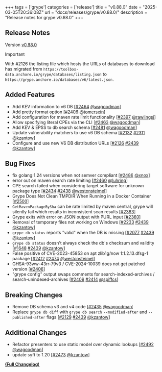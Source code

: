 +++
tags = ['grype']
categories = ['release']
title = "v0.88.0"
date = "2025-03-05T20:36:08Z"
url = "docs/releases/grype/v0.88.0/"
description = "Release notes for grype v0.88.0"
+++

## Release Notes

Version [v0.88.0](https://github.com/anchore/grype/releases/tag/v0.88.0)

> [!IMPORTANT]
> With #2126 the listing file which hosts the URLs of databases to download has migrated from `https://toolbox-data.anchore.io/grype/databases/listing.json` to `https://grype.anchore.io/databases/v6/latest.json`. 

## Added Features

- Add KEV information to v6 DB [[#2464](https://github.com/anchore/grype/pull/2464) [@wagoodman](https://github.com/wagoodman)]
- Add pretty format option [[#2406](https://github.com/anchore/grype/pull/2406) [@tomersein](https://github.com/tomersein)]
- Add configuration for maven rate limit functionality [[#2397](https://github.com/anchore/grype/pull/2397) [@rawlingsj](https://github.com/rawlingsj)]
- Allow specifying literal CPEs via the CLI [[#2463](https://github.com/anchore/grype/pull/2463) [@wagoodman](https://github.com/wagoodman)]
- Add KEV & EPSS to db search schema [[#2481](https://github.com/anchore/grype/pull/2481) [@wagoodman](https://github.com/wagoodman)]
- Update vulnerability matchers to use v6 DB schema [[#2132](https://github.com/anchore/grype/issues/2132) [#2311](https://github.com/anchore/grype/pull/2311) [@kzantow](https://github.com/kzantow)]
- Configure and use new V6 DB distribution URLs [[#2126](https://github.com/anchore/grype/issues/2126) [#2439](https://github.com/anchore/grype/pull/2439) [@kzantow](https://github.com/kzantow)]

## Bug Fixes

- fix golang 1.24 versions when not semver compliant [[#2486](https://github.com/anchore/grype/pull/2486) [@xnox](https://github.com/xnox)]
- error out on maven search rate limiting [[#2460](https://github.com/anchore/grype/pull/2460) [@luhring](https://github.com/luhring)]
- CPE search failed when considering target software for unknown package type [[#2434](https://github.com/anchore/grype/issues/2434) [#2438](https://github.com/anchore/grype/pull/2438) [@westonsteimel](https://github.com/westonsteimel)]
- Grype Does Not Clean TMPDIR When Running in a Docker Container [[#2500](https://github.com/anchore/grype/issues/2500)]
- `GetMavenPackageBySha` can be rate limited by maven central, grype will silently fail which results in inconsistent scan results [[#2383](https://github.com/anchore/grype/issues/2383)]
- Grype exits with error on JSON output with PURL input [[#2360](https://github.com/anchore/grype/issues/2360)]
- Removal of temporary files not working on Windows [[#2233](https://github.com/anchore/grype/issues/2233) [#2439](https://github.com/anchore/grype/pull/2439) [@kzantow](https://github.com/kzantow)]
- `grype db status` reports "valid" when the DB is missing [[#2077](https://github.com/anchore/grype/issues/2077) [#2439](https://github.com/anchore/grype/pull/2439) [@kzantow](https://github.com/kzantow)]
- `grype db status` doesn't always check the db's checksum and validity [[#1648](https://github.com/anchore/grype/issues/1648) [#2439](https://github.com/anchore/grype/pull/2439) [@kzantow](https://github.com/kzantow)]
- False positive of CVE-2023-45853 on apt zlib1g/now 1:1.2.13.dfsg-1 package [[#2412](https://github.com/anchore/grype/issues/2412) [#2474](https://github.com/anchore/grype/pull/2474) [@westonsteimel](https://github.com/westonsteimel)]
- GHSA-93ww-43rr-79v3 / CVE-2024-10039 does not get patched version [[#2408](https://github.com/anchore/grype/issues/2408)]
- "grype config" output swaps comments for search-indexed-archives / search-unindexed-archives [[#2409](https://github.com/anchore/grype/issues/2409) [#2414](https://github.com/anchore/grype/pull/2414) [@spiffcs](https://github.com/spiffcs)]

## Breaking Changes

- Remove DB schema v3 and v4 code [[#2435](https://github.com/anchore/grype/pull/2435) [@wagoodman](https://github.com/wagoodman)]
- Replace `grype db diff` with `grype db search` `--modified-after` and `--published-after` flags [[#2129](https://github.com/anchore/grype/issues/2129) [#2439](https://github.com/anchore/grype/pull/2439) [@kzantow](https://github.com/kzantow)]

## Additional Changes

- Refactor presenters to use static model over dynamic lookups [[#2492](https://github.com/anchore/grype/pull/2492) [@wagoodman](https://github.com/wagoodman)]
- update syft to 1.20 [[#2473](https://github.com/anchore/grype/pull/2473) [@kzantow](https://github.com/kzantow)]

**[(Full Changelog)](https://github.com/anchore/grype/compare/v0.87.0...v0.88.0)**
